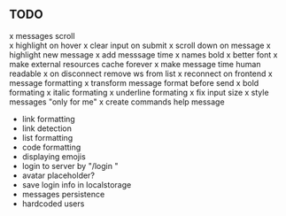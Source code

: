 

## TODO

x messages scroll  
x highlight on hover 
x clear input on submit 
x scroll down on message
x highlight new message 
x add messsage time
x names bold 
x better font
x make external resources cache forever 
x make message time human readable
x on disconnect remove ws from list 
x reconnect on frontend 
x message formatting 
x transform message format before send
x bold formating
x italic formating
x underline formating
x fix input size
x style messages "only for me"
x create commands help message 
- link formatting
- link detection
- list formatting
- code formatting
- displaying emojis
- login to server by "/login <user> <password>"
- avatar placeholder?
- save login info in localstorage
- messages persistence 
- hardcoded users
